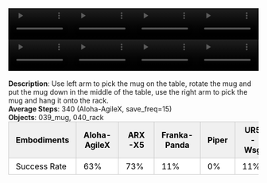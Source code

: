 <!DOCTYPE html>
<html lang="en">
<body>
    <div style="display: flex;">
        <video src="./task_video_clean/hanging_mug/aloha-agilex_head.mp4" controls loop muted autoplay style="width: 25%;"></video>
        <video src="./task_video_clean/hanging_mug/franka-panda_head.mp4" controls loop muted autoplay style="width: 25%;"></video>
        <video src="./task_video_clean/hanging_mug/ARX-X5_head.mp4" controls loop muted autoplay style="width: 25%;"></video>
        <video src="./task_video_clean/hanging_mug/ur5-wsg_head.mp4" controls loop muted autoplay style="width: 25%;"></video>
    </div>
    <div style="display: flex;">
        <video src="./task_video_clean/hanging_mug/aloha-agilex_world.mp4" controls loop muted autoplay style="width: 25%;"></video>
        <video src="./task_video_clean/hanging_mug/franka-panda_world.mp4" controls loop muted autoplay style="width: 25%;"></video>
        <video src="./task_video_clean/hanging_mug/ARX-X5_world.mp4" controls loop muted autoplay style="width: 25%;"></video>
        <video src="./task_video_clean/hanging_mug/ur5-wsg_world.mp4" controls loop muted autoplay style="width: 25%;"></video>
    </div>
    <br><b>Description</b>: Use left arm to pick the mug on the table, rotate the mug and put the mug down in the middle of the table, use the right arm to pick the mug and hang it onto the rack.<br>
    <b>Average Steps</b>: 340 (Aloha-AgileX, save_freq=15)<br>
    <b>Objects</b>: 039_mug, 040_rack<br>
    <table style="margin:0 auto;border-collapse:collapse;width:auto;min-width:180px;background-color:white;">
        <thead>
            <tr style="background:#f0f0f0;">
                <th style="border:1px solid #ccc;padding:6px 14px;color:black;">Embodiments</th>
                <th style="border:1px solid #ccc;padding:6px 14px;color:black;">Aloha-AgileX</th>
                <th style="border:1px solid #ccc;padding:6px 14px;color:black;">ARX-X5</th>
                <th style="border:1px solid #ccc;padding:6px 14px;color:black;">Franka-Panda</th>
                <th style="border:1px solid #ccc;padding:6px 14px;color:black;">Piper</th>
                <th style="border:1px solid #ccc;padding:6px 14px;color:black;">UR5-Wsg</th>
            </tr>
        </thead>
        <tbody>
            <tr style="background:white;">
                <td style="border:1px solid #ccc;padding:6px 14px;color:black;">Success Rate</td>
                <td style="border:1px solid #ccc;padding:6px 14px;color:black;">63%</td>
                <td style="border:1px solid #ccc;padding:6px 14px;color:black;">73%</td>
                <td style="border:1px solid #ccc;padding:6px 14px;color:black;">11%</td>
                <td style="border:1px solid #ccc;padding:6px 14px;color:black;">0%</td>
                <td style="border:1px solid #ccc;padding:6px 14px;color:black;">11%</td>
            </tr>
        </tbody>
    </table>
</body>
</html>
